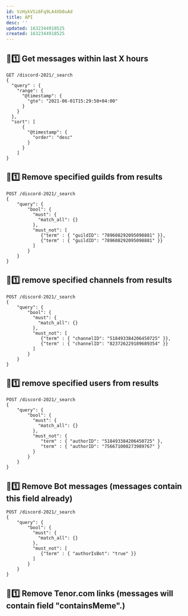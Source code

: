 ```yaml
---
id: VzHykVSi6Fq9LA4Xb0uAd
title: API
desc: ''
updated: 1632344918525
created: 1632344918525
---
```


## 🚀1️⃣ Get messages within last X hours

```
GET /discord-2021/_search
{ 
  "query" : {
    "range": {
      "@timestamp": {
        "gte": "2021-06-01T15:29:50+04:00"
      }
    }
  },
  "sort": [
      {
        "@timestamp": {
          "order": "desc"
        }
      }
    ]
}
```

## 🚀1️⃣ Remove specified guilds from results

```
POST /discord-2021/_search
{
    "query": {
        "bool": {
          "must": {
            "match_all": {}
          },
          "must_not": [
             {"term" : { "guildID": "789608292095098881" }},
             {"term" : { "guildID": "789608292095098881" }}
          ]
        }
    }
}
```


## 🚀1️⃣ remove specified channels from results

```
POST /discord-2021/_search
{
    "query": {
        "bool": {
          "must": {
            "match_all": {}
          },
          "must_not": [
             {"term" : { "channelID": "518493384206450725" }},
             {"term" : { "channelID": "823726229189689354" }}
          ]
        }
    }
}
```

## 🚀1️⃣ remove specified users from results

```
POST /discord-2021/_search
{
    "query": {
        "bool": {
          "must": {
            "match_all": {}
          },
          "must_not": {
             "term" : { "authorID": "518493384206450725" },
             "term" : { "authorID": "756671008273989767" }
          }
        }
    }
}
```

## 🚀1️⃣ Remove Bot messages (messages contain this field already)

```
POST /discord-2021/_search
{
    "query": {
        "bool": {
          "must": {
            "match_all": {}
          },
          "must_not": [
             {"term" : { "authorIsBot": "true" }}
          ]
        }
    }
}
```

## 🚀1️⃣ Remove Tenor.com links (messages will contain field "containsMeme".)

```
```
